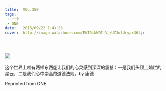 ```yaml
---
title:	VOL.350
tags:
 - 一个
 - ONE
date:	2013/09/22 1:43:26
cover:	http://image.wufazhuce.com/FkT9ikWQI-V_sUZJu3Urypx36ljr

---
```

![](http://image.wufazhuce.com/FkT9ikWQI-V_sUZJu3Urypx36ljr)
---

这个世界上唯有两样东西能让我们的心灵感到深深的震撼：一是我们头顶上灿烂的星云，二是我们心中崇高的道德法则。by 康德
 
Reprinted from ONE
